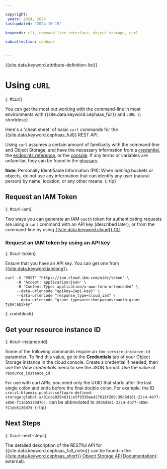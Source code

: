 ```yaml
---

copyright:
 years: 2024, 2024
lastupdated: "2024-10-15"

keywords: cli, command-line interface, object storage, curl

subcollection: cephaas


---
```


{{site.data.keyword.attribute-definition-list}}

# Using `cURL`
{: #curl}

You can get the most out working with the command-line in most environments with {{site.data.keyword.cephaas_full}} and `cURL`.
{: shortdesc}

Here's a 'cheat sheet' of basic `curl` commands for the {{site.data.keyword.cephaas_full}} REST API.



Using `curl` assumes a certain amount of familiarity with the command-line and Object Storage, and have the necessary information from a [credential](/docs/cephaas?topic=cephaas-credentials-overview), the [endpoints reference](/docs/cephaas?topic=cephaas-endpoints), or the [console](/docs/cephaas?topic=cephaas-getting-started). If any terms or variables are unfamiliar, they can be found in the [glossary](/docs/overview?topic=overview-glossary).

**Note**: Personally Identifiable Information (PII): When _naming_ buckets or objects, do not use any information that can identify any user (natural person) by name, location, or any other means.
{: tip}

## Request an IAM Token
{: #curl-iam}

Two ways you can generate an IAM `oauth` token for authenticating requests are using a `curl` command with an API key (described later), or from the command-line by using [{{site.data.keyword.cloud}} CLI](/docs/cli?topic=cli-ibmcloud_commands_iam#ibmcloud_iam_oauth_tokens).

### Request an IAM token by using an API key
{: #curl-token}

Ensure that you have an API key. You can get one from [{{site.data.keyword.iamlong}}](https://cloud.ibm.com/iam/apikeys).

```curl
curl -X "POST" "https://iam.cloud.ibm.com/oidc/token" \
     -H 'Accept: application/json' \
     -H 'Content-Type: application/x-www-form-urlencoded' \
     --data-urlencode "apikey={api-key}" \
     --data-urlencode "response_type=cloud_iam" \
     --data-urlencode "grant_type=urn:ibm:params:oauth:grant-type:apikey"
```
{: codeblock}

## Get your resource instance ID
{: #curl-instance-id}

Some of the following commands require an `ibm-service-instance-id` parameter. To find this value, go to the **Credentials** tab of your Object Storage instance in the cloud console. Create a credential if needed, then use the _View credentials_ menu to see the JSON format. Use the value of `resource_instance_id`.

For use with curl APIs, you need only the UUID that starts after the last single colon and ends before the final double colon. For example, the ID `crn:v1:bluemix:public:software-defined-storage:global:a/81caa0254631ce5f9330ae427618f209:39d8d161-22c4-4b77-a856-f11db5130d7d::` can be abbreviated to `39d8d161-22c4-4b77-a856-f11db5130d7d`.
{: tip}



## Next Steps
{: #curl-next-steps}

The detailed description of the RESTful API for {{site.data.keyword.cephaas_full_notm}} can be found in the [{{site.data.keyword.cephaas_short}} Object Storage API Documentation](https://cloud.ibm.com/apidocs/object-storage){: external}.
